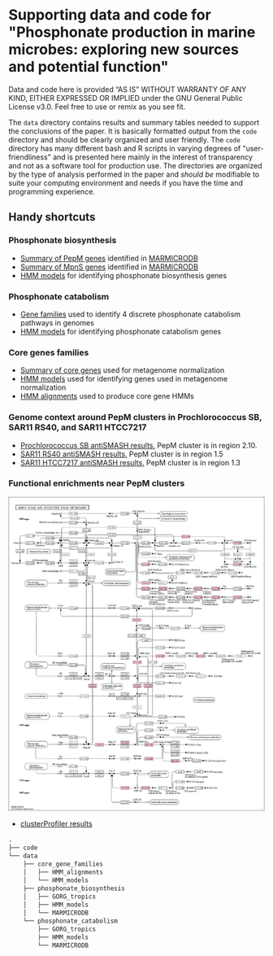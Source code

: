 # Supporting data and code for "Phosphonate production in marine microbes: exploring new sources and potential function"

Data and code here is provided “AS IS” WITHOUT WARRANTY OF ANY KIND, EITHER EXPRESSED OR IMPLIED under the GNU General Public License v3.0. Feel free to use or remix as you see fit.

The `data` directory contains results and summary tables needed to support the conclusions of the paper. It is basically formatted output from the `code` directory and should be clearly organized and user friendly. The `code` directory has many different bash and R scripts in varying degrees of "user-friendliness" and is presented here mainly in the interest of transparency and not as a software tool for production use. The directories are organized by the type of analysis performed in the paper and *should be* modifiable to suite your computing environment and needs if you have the time and programming experience.

## Handy shortcuts

### Phosphonate biosynthesis
- [Summary of PepM genes](data/phosphonate_biosynthesis/MARMICRODB/pepm_genes.md) identified in [MARMICRODB](https://zenodo.org/record/3520509)
- [Summary of MpnS genes](data/phosphonate_biosynthesis/MARMICRODB/mpns_genes.md) identified in [MARMICRODB](https://zenodo.org/record/3520509)
- [HMM models](data/phosphonate_biosynthesis/HMM_models) for identifying phosphonate biosynthesis genes

### Phosphonate catabolism
- [Gene families](data/phosphonate_catabolism/HMM_models/phosphonate_utilization_families.md) used to identify 4 discrete phosphonate catabolism pathways in genomes
- [HMM models](data/phosphonate_catabolism/HMM_models) for identifying phosphonate catabolism genes

### Core genes families
- [Summary of core genes](data/core_gene_families/core_gene_families.tsv) used for metagenome normalization
- [HMM models](data/core_gene_families/HMM_models) used for identifying genes used in metagenome normalization
- [HMM alignments](data/core_gene_families/HMM_alignments) used to produce core gene HMMs

### Genome context around PepM clusters in Prochlorococcus SB, SAR11 RS40, and SAR11 HTCC7217
- [Prochlorococcus SB antiSMASH results.](http://htmlpreview.github.io/?https://github.com/slhogle/phosphonates/blob/master/data/pepm_genome_context/antismash/prochlorococcus_SB/index.html) PepM cluster is in region 2.10. 
- [SAR11 RS40 antiSMASH results.](http://htmlpreview.github.io/?https://github.com/slhogle/phosphonates/blob/master/data/pepm_genome_context/antismash/SAR11_RS40/index.html) PepM cluster is in region 1.5
- [SAR11 HTCC7217 antiSMASH results.](http://htmlpreview.github.io/?https://github.com/slhogle/phosphonates/blob/master/data/pepm_genome_context/antismash/SAR11_HTCC7217/index.html) PepM cluster is in region 1.3

### Functional enrichments near PepM clusters
![title](data/pepm_genome_context/clusterprofiler/map00520.png)

- [clusterProfiler results](data/pepm_genome_context/clusterprofiler/enrichment_scores.tsv)

```
.
├── code
└── data
    ├── core_gene_families
    │   ├── HMM_alignments
    │   └── HMM_models
    ├── phosphonate_biosynthesis
    │   ├── GORG_tropics
    │   ├── HMM_models
    │   └── MARMICRODB
    └── phosphonate_catabolism
        ├── GORG_tropics
        ├── HMM_models
        └── MARMICRODB
```